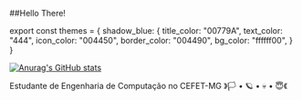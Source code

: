 ##Hello There!

export const themes = {
 shadow_blue: {
    title_color: "00779A",
    text_color: "444",
    icon_color: "004450",
    border_color: "004490",
    bg_color: "ffffff00",
  }
}

[![Anurag's GitHub stats](https://github-readme-stats.vercel.app/api?username=rafa16w34)](https://github.com/rafa16w34/github-readme-stats)


Estudante de Engenharia de Computação no CEFET-MG
》🏳 • 🪐 • 💀 • 😇《
